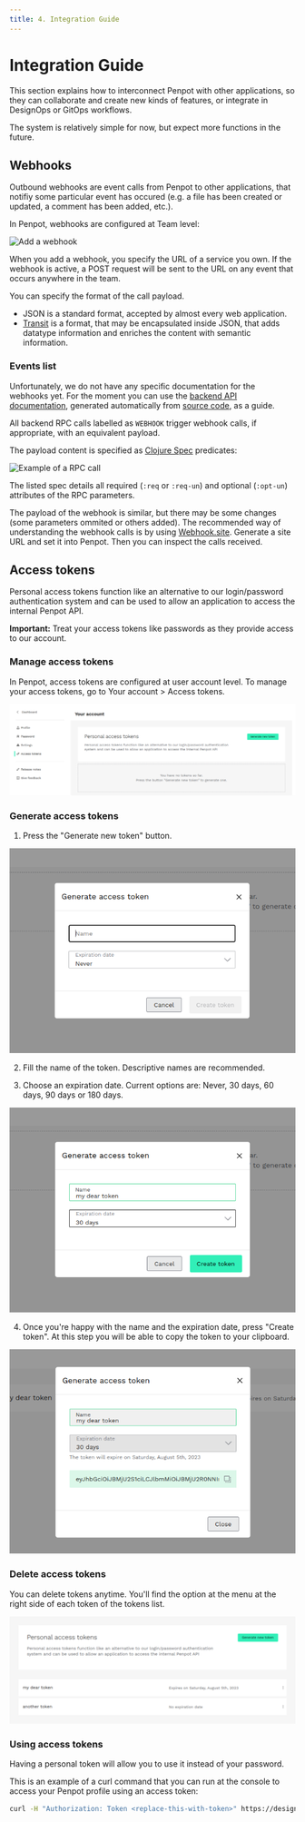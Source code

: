 ```yaml
---
title: 4. Integration Guide
---
```


# Integration Guide

This section explains how to interconnect Penpot with other applications, so
they can collaborate and create new kinds of features, or integrate in DesignOps
or GitOps workflows.

The system is relatively simple for now, but expect more functions in the future.

## Webhooks

Outbound webhooks are event calls from Penpot to other applications, that
notifiy some particular event has occured (e.g. a file has been created or
updated, a comment has been added, etc.).

In Penpot, webhooks are configured at Team level:

![Add a webhook](/img/webhooks.png)

When you add a webhook, you specify the URL of a service you own. If the webhook
is active, a POST request will be sent to the URL on any event that occurs anywhere
in the team.

You can specify the format of the call payload.

* JSON is a standard format, accepted by almost every web application.
* <a href="https://github.com/cognitect/transit-format" target="_blank">Transit</a>
is a format, that may be encapsulated inside JSON, that adds datatype
information and enriches the content with semantic information.

### Events list

Unfortunately, we do not have any specific documentation for the webhooks yet.
For the moment you can use the <a href="https://design.penpot.app/api/_doc"
target="_blank">backend API documentation</a>, generated automatically from <a
href="https://github.com/penpot/penpot/tree/main/backend/src/app/rpc"
target="_blank">source code</a>, as a guide.

All backend RPC calls labelled as `WEBHOOK` trigger webhook calls, if
appropriate, with an equivalent payload.

The payload content is specified as <a href="https://clojure.org/guides/spec"
target="_blank">Clojure Spec</a> predicates:

![Example of a RPC call](/img/webhook-call.png)

The listed spec details all required (`:req` or `:req-un`) and optional
(`:opt-un`) attributes of the RPC parameters.

The payload of the webhook is similar, but there may be some changes (some
parameters ommited or others added). The recommended way of understanding the
webhook calls is by using <a href="https://webhook.site/" target="_blank">Webhook.site</a>.
Generate a site URL and set it into Penpot. Then you can inspect the calls received.


## Access tokens

Personal access tokens function like an alternative to our login/password authentication system and can be used to allow an application to access the internal Penpot API.

<p class="advice"><strong>Important:</strong> Treat your access tokens like passwords as they provide access to our account.</p> 

### Manage access tokens
In Penpot, access tokens are configured at user account level. To manage your access tokens, go to Your account > Access tokens.

![Access tokens](/img/accesstokens-empty.png)

### Generate access tokens

1. Press the "Generate new token" button.

![Creating token](/img/accesstokens-generate-2.png)

2. Fill the name of the token. Descriptive names are recommended.

3. Choose an expiration date. Current options are: Never, 30 days, 60 days, 90 days or 180 days.

![Token expiration](/img/accesstokens-generate-1.png)

4. Once you're happy with the name and the expiration date, press "Create token". At this step you will be able to copy the token to your clipboard.

![Token created](/img/accesstokens-generate-0.png)

### Delete access tokens

You can delete tokens anytime. You'll find the option at the menu at the right side of each token of the tokens list.

![Access tokens list](/img/accesstokens-created.png)

### Using access tokens

Having a personal token will allow you to use it instead of your password.

This is an example of a curl command that you can run at the console to access your Penpot profile using an access token:

```bash
curl -H "Authorization: Token <replace-this-with-token>" https://design.penpot.app/api/rpc/command/get-profile
```